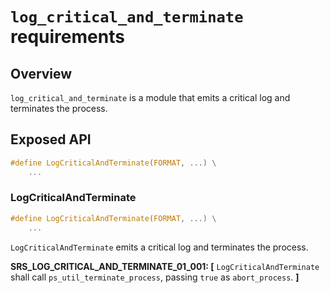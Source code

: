 `log_critical_and_terminate` requirements
================

## Overview

`log_critical_and_terminate` is a module that emits a critical log and terminates the process.

## Exposed API

```c
#define LogCriticalAndTerminate(FORMAT, ...) \
    ...
```

### LogCriticalAndTerminate

```c
#define LogCriticalAndTerminate(FORMAT, ...) \
    ...
```

`LogCriticalAndTerminate` emits a critical log and terminates the process.

**SRS_LOG_CRITICAL_AND_TERMINATE_01_001: [** `LogCriticalAndTerminate` shall call `ps_util_terminate_process`, passing `true` as `abort_process`. **]**
